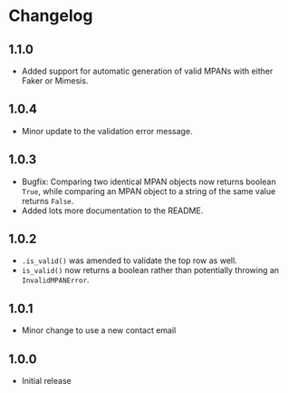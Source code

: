 # Changelog


## 1.1.0

* Added support for automatic generation of valid MPANs with either Faker or
  Mimesis.


## 1.0.4

* Minor update to the validation error message.


## 1.0.3

* Bugfix: Comparing two identical MPAN objects now returns boolean `True`,
  while comparing an MPAN object to a string of the same value returns `False`.
* Added lots more documentation to the README.


## 1.0.2

* `.is_valid()` was amended to validate the top row as well.
* `is_valid()` now returns a boolean rather than potentially throwing an
  `InvalidMPANError`.


## 1.0.1

* Minor change to use a new contact email


## 1.0.0

* Initial release

